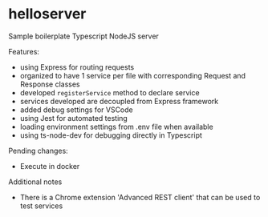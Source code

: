 # helloserver
Sample boilerplate Typescript NodeJS server

Features:
- using Express for routing requests
- organized to have 1 service per file with corresponding Request and Response classes
- developed `registerService` method to declare service
- services developed are decoupled from Express framework
- added debug settings for VSCode
- using Jest for automated testing
- loading environment settings from .env file when available
- using ts-node-dev for debugging directly in Typescript

Pending changes:
- Execute in docker

Additional notes
- There is a Chrome extension 'Advanced REST client' that can be used to test services

